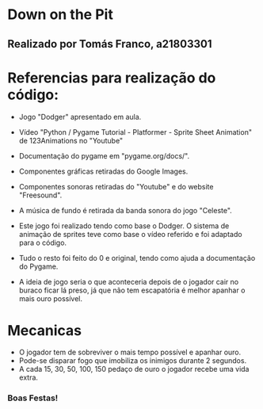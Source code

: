 # Down on the Pit
## Realizado por Tomás Franco, a21803301

# Referencias para realização do código:
+ Jogo "Dodger" apresentado em aula.
+ Vídeo "Python / Pygame Tutorial - Platformer - Sprite Sheet Animation" de 123Animations no "Youtube"
+ Documentação do pygame em "pygame.org/docs/".

+ Componentes gráficas retiradas do Google Images.
+ Componentes sonoras retiradas do "Youtube" e do website "Freesound".
+ A música de fundo é retirada da banda sonora do jogo "Celeste".

+ Este jogo foi realizado tendo como base o Dodger. O sistema de animação de sprites teve como base o vídeo referido e foi adaptado para o código.
+ Tudo o resto foi feito do 0 e original, tendo como ajuda a documentação do Pygame.


+ A ideia de jogo seria o que aconteceria depois de o jogador cair no buraco ficar lá preso, já que não tem escapatória é melhor apanhar o mais ouro possível.

# Mecanicas
+ O jogador tem de sobreviver o mais tempo possível e apanhar ouro.
+ Pode-se disparar fogo que imobiliza os inimigos durante 2 segundos.
+ A cada 15, 30, 50, 100, 150 pedaço de ouro o jogador recebe uma vida extra.


### Boas Festas!
